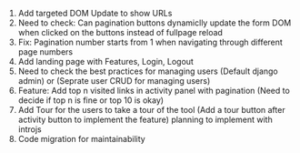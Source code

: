 1. Add targeted DOM Update to show URLs
2. Need to check: Can pagination buttons dynamiclly update the form DOM when clicked on the buttons instead of fullpage reload
3. Fix: Pagination number starts from 1 when navigating through different page numbers
4. Add landing page with Features, Login, Logout
5. Need to check the best practices for managing users (Default django admin) or (Seprate user CRUD for managing users)
6. Feature: Add top n visited links in activity panel with pagination (Need to decide if top n is fine or top 10 is okay)
7. Add Tour for the users to take a tour of the tool (Add a tour button after activity button to implement the feature) planning to implement with introjs
8. Code migration for maintainability
